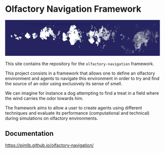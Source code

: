 # Olfactory Navigation Framework

![Olfactory cues in turbulent air](docs/img/Odor_Plume.jpg)

This site contains the repository for the `olfactory-navigation` framework.

This project consists in a framework that allows one to define an olfactory environment and agents to navigate this environment in order to try and find the source of an odor using exclusively its sense of smell.

We can imagine for instance a dog attempting to find a treat in a field where the wind carries the odor towards him.

The framework aims to allow a user to create agents using different techniques and evaluate its performance (computational and technical) during simulations on olfactory environments.

## Documentation

https://pimlb.github.io/olfactory-navigation/